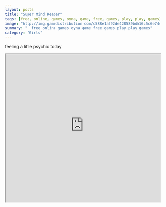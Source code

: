 ```yaml
---
layout: posts
title: "Super Mind Reader"
tags: [free, online, games, oyna, game, free, games, play, play, games]
image: "http://img.gamedistribution.com/c588e1af92de428589bdb16c5c6e74c5.jpg"
summary: "  free online games oyna game free games play play games"
category: "Girls"
---
```


feeling a little psychic today

<iframe width="100%" height="480px;" src="http://flash.gamedistribution.com?game=c588e1af92de428589bdb16c5c6e74c5"></iframe>
